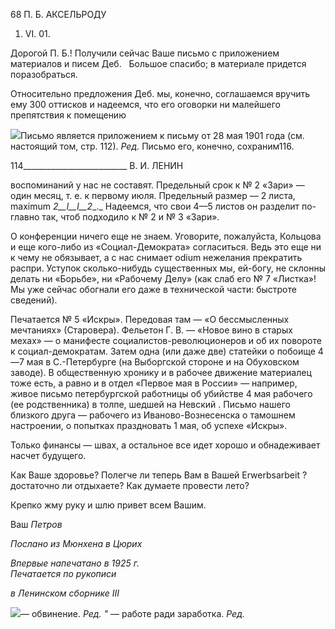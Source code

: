68 П. Б. АКСЕЛЬРОДУ

1. VI. 01.

Дорогой П. Б.! Получили сейчас Ваше письмо с приложением материалов и писем Деб.   Большое спасибо; в материале придется поразобраться.

Относительно предложения Деб. мы, конечно, соглашаемся вручить ему 300 оттис­ков и надеемся, что его оговорки ни малейшего препятствия к помещению

![](file:///C:/Users/bot32/AppData/Local/Temp/msohtmlclip1/01/clip_image001.png)Письмо является приложением к письму от 28 мая 1901 года (см. настоящий том, стр. 112). _Ред._ Письмо его, конечно, сохраним116.

  

114__________________________ В. И. ЛЕНИН

воспоминаний у нас не составят. Предельный срок к № 2 «Зари» — один месяц, т. е. к первому июля. Предельный размер — 2 листа, maximum _2__l__l__2__._ Надеемся, что свои 4—5 листов он разделит по-главно так, чтоб подходило к № 2 и № 3 «Зари».

О конференции ничего еще не знаем. Уговорите, пожалуйста, Кольцова и еще кого-либо из «Социал-Демократа» согласиться. Ведь это еще ни к чему не обязывает, а с нас снимает odium нежелания прекратить распри. Уступок сколько-нибудь существенных мы, ей-богу, не склонны делать ни «Борьбе», ни «Рабочему Делу» (как слаб его № 7 «Листка»! Мы уже сейчас обогнали его даже в технической части: быстроте сведений).

Печатается № 5 «Искры». Передовая там — «О бессмысленных мечтаниях» (Старо­вера). Фельетон Г. В. — «Новое вино в старых мехах» — о манифесте социалистов-революционеров и об их повороте к социал-демократам. Затем одна (или даже две) ста­тейки о побоище 4—7 мая в С.-Петербурге (на Выборгской стороне и на Обуховском заводе). В общественную хронику и в рабочее движение материалец тоже есть, а равно и в отдел «Первое мая в России» — например, живое письмо петербургской работницы об убийстве 4 мая рабочего (ее родственника) в толпе, шедшей на Невский . Письмо нашего близкого друга — рабочего из Иваново-Вознесенска о тамошнем настроении, о попытках праздновать 1 мая, об успехе «Искры».

Только финансы — швах, а остальное все идет хорошо и обнадеживает насчет бу­дущего.

Как Ваше здоровье? Полегче ли теперь Вам в Вашей Erwerbsarbeit ? достаточно ли отдыхаете? Как думаете провести лето?

Крепко жму руку и шлю привет всем Вашим.

Ваш _Петров_

_Послано из Мюнхена в Цюрих_

_Впервые напечатано в 1925 г.                                                             Печатается по рукописи_

_в Ленинском сборнике_ _III_

![](file:///C:/Users/bot32/AppData/Local/Temp/msohtmlclip1/01/clip_image001.png)— обвинение. _Ред. "_ — работе ради заработка. _Ред._